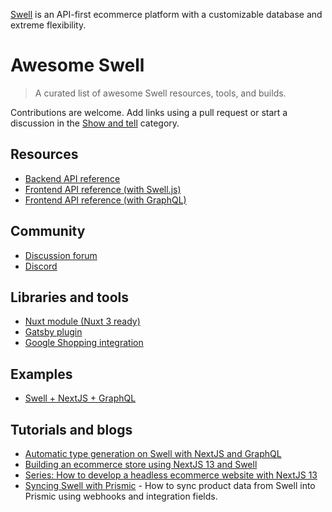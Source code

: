 [Swell](https://www.swell.is/) is an API-first ecommerce platform with a customizable database and extreme flexibility.

# Awesome Swell

> A curated list of awesome Swell resources, tools, and builds.

Contributions are welcome. Add links using a pull request or start a discussion in the [Show and tell](https://github.com/orgs/swellstores/discussions/categories/show-and-tell) category.

## Resources

- [Backend API reference](https://developers.swell.is/backend-api)
- [Frontend API reference (with Swell.js)](https://developers.swell.is/frontend-api/frontend-libraries/swell-js)
- [Frontend API reference (with GraphQL)](https://developers.swell.is/frontend-api/frontend-libraries/graphql)

## Community

- [Discussion forum](https://github.com/orgs/swellstores/discussions)
- [Discord](https://discord.gg/EcJ56XfXVz)

## Libraries and tools

- [Nuxt module (Nuxt 3 ready)](https://github.com/markus-gx/nuxt-swell)
- [Gatsby plugin](https://github.com/maya-the-creator/gatsby-source-swell)
- [Google Shopping integration](https://swelltoolkit.com/)

## Examples

- [Swell + NextJS + GraphQL](https://github.com/swellstores/swell-next-graphql-example)

## Tutorials and blogs

- [Automatic type generation on Swell with NextJS and GraphQL](https://www.swell.is/blog/swell-next-js-graphql-building-modern-ecommerce-experiences)
- [Building an ecommerce store using NextJS 13 and Swell](https://www.youtube.com/watch?v=6oJXAduFMyU)
- [Series: How to develop a headless ecommerce website with NextJS 13](https://www.youtube.com/watch?v=rDDB1TLz31c&list=PLAG1pw-5mVDtk4ROu4doOlZnUf0EQSL7K)
- [Syncing Swell with Prismic](https://monogram.io/blog/syncing-swell-ecommerce-data-into-prismic) - How to sync product data from Swell into Prismic using webhooks and integration fields.

